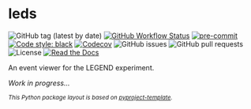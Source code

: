 # leds

![GitHub tag (latest by date)](https://img.shields.io/github/v/tag/legend-exp/leds?logo=git)
[![GitHub Workflow Status](https://img.shields.io/github/checks-status/legend-exp/leds/main?label=main%20branch&logo=github)](https://github.com/legend-exp/leds/actions)
[![pre-commit](https://img.shields.io/badge/pre--commit-enabled-brightgreen?logo=pre-commit&logoColor=white)](https://github.com/pre-commit/pre-commit)
[![Code style: black](https://img.shields.io/badge/code%20style-black-000000.svg)](https://github.com/psf/black)
[![Codecov](https://img.shields.io/codecov/c/github/legend-exp/leds?logo=codecov)](https://app.codecov.io/gh/legend-exp/leds)
![GitHub issues](https://img.shields.io/github/issues/legend-exp/leds?logo=github)
![GitHub pull requests](https://img.shields.io/github/issues-pr/legend-exp/leds?logo=github)
![License](https://img.shields.io/github/license/legend-exp/leds)
[![Read the Docs](https://img.shields.io/readthedocs/leds?logo=readthedocs)](https://leds.readthedocs.io)

An event viewer for the LEGEND experiment.

_Work in progress..._

<sub>_This Python package layout is based on
[pyproject-template](https://github.com/gipert/pyproject-template)._</sub>

